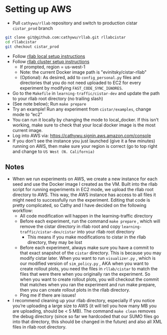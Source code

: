 # Setting up AWS


  - Pull `cathywu/rllab` repository and switch to production cistar 
  `cistar_prod` branch
  ```bash
  git clone git@github.com:cathywu/rllab.git rllabcistar
  cd rllabcistar
  git checkout cistar_prod
  ```
  - Follow [rllab local setup instructions](https://rllab.readthedocs.io/en/latest/user/installation.html)
  - Follow [rllab cluster setup instructions](http://rllab.readthedocs.io/en/latest/user/cluster.html)
    - If prompted, region = us-west-1
    - Note: the current Docker image path is "evinitsky/cistar-rllab"
    - (Optional): As desired, add to `config_personal.py` files and 
    directories that you do not need uploaded to EC2 for every 
    experiment by modifying `FAST_CODE_SYNC_IGNORES`.
  - Go to the `Makefile` in `learning-traffic/cistar-dev` and update 
  the path to your rllab root directory (no trailing slash)
  - (See note below); Run `make prepare` 
  - Try an example! Run any experiment from `cistar/examples`, change
   mode to “ec2”
  - You can run it locally by changing the mode to local_docker. If this isn't working, make sure to check that your local docker image is the most current image. 
  - Log into AWS via: https://cathywu.signin.aws.amazon.com/console
  - If you don’t see the instance you just launched (give it a few 
  minutes) running on AWS, then make sure your region is correct (go to
   top right and change to `US West (N. California)` 

## Notes

- When we run experiments on AWS, we create a new instance for each
seed and use the Docker image I created as the VM. Built into the rllab 
script for running experiments in EC2 mode, we upload the rllab root 
directory to AWS. This way, the AWS instance has access to all files it
 might need to successfully run the experiment. Editing that code is
  pretty complicated, so Cathy and I have decided on the following 
  workflow:
  - All code modification will happen in the learning-traffic directory
  - Before each experiment, run the command `make prepare` , which will
   remove the cistar directory in rllab root and copy 
   `learning-traffic/cistar-dev/cistar` into your rllab root directory
    - This means if you make modifications to cistar in the rllab 
    directory, they may be lost
  - Before each experiment, always make sure you have a commit to that 
  exact snapshot of the `cistar` directory. This is because you may
   modify cistar later. When you want to run `visualizer.py` , which is
    our modified version of `sim_policy.py` , AKA when you want to 
    create rollout plots, you need the files in `rllab/cistar` to match 
    the files that were there when you originally ran the experiment.
     So when you want to create rollout plots, you will checkout the
      commit that matches when you ran the experiment and run make 
      prepare, then you can create rollout plots in the rllab directory.
  - Ping me if there are issues!
- I recommend cleaning up your rllab directory, especially if you 
notice you’re uploading a large size to AWS (it will tell you how many
 MB you are uploading, should be < 5 MB). The command `make clean` 
 removes the debug directory (since so far we hardcoded that our SUMO
  files go into that directory, this should be changed in the future) 
  and also all XML files in rllab root directory.
